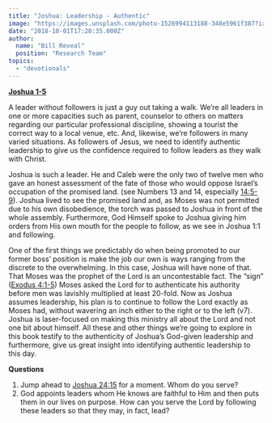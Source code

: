 ```yaml
---
title: "Joshua: Leadership - Authentic"
image: "https://images.unsplash.com/photo-1526994113188-348e5961f387?ixlib=rb-0.3.5&q=85&fm=jpg&crop=entropy&cs=srgb&ixid=eyJhcHBfaWQiOjk2NjF9&s=70452bd352648f360f44a6c8c5f91185"
date: "2018-10-01T17:20:35.000Z"
author:
  name: "Bill Reveal"
  position: "Research Team"
topics:
  - "devotionals"
---
```

**[Joshua 1-5](https://www.biblegateway.com/passage/?search=Joshua1-5)**

A leader without followers is just a guy out taking a walk.  We’re all leaders in one or more capacities such as parent, counselor to others on matters regarding our particular professional discipline, showing a tourist the correct way to a local venue, etc.  And, likewise, we’re followers in many varied situations. As followers of Jesus, we need to identify authentic leadership to give us the confidence required to follow leaders as they walk with Christ.

Joshua is such a leader.  He and Caleb were the only two of twelve men who gave an honest assessment of the fate of those who would oppose Israel’s occupation of the promised land. (see Numbers 13 and 14, especially [14:5-9](https://www.biblegateway.com/passage/?search=Numbers14:5-9)).  Joshua lived to see the promised land and, as Moses was not permitted due to his own disobedience, the torch was passed to Joshua in front of the whole assembly.  Furthermore, God Himself spoke to Joshua giving him orders from His own mouth for the people to follow, as we see in Joshua 1:1 and following.

One of the first things we predictably do when being promoted to our former boss’ position is make the job our own is ways ranging from the discrete to the overwhelming.  In this case, Joshua will have none of that.  That Moses was the prophet of the Lord is an uncontestable fact.  The “sign” ([Exodus 4:1-5](https://www.biblegateway.com/passage/?search=Exodus4:1-5)) Moses asked the Lord for to authenticate his authority before men was lavishly multiplied at least 20-fold.  Now as Joshua assumes leadership, his plan is to continue to follow the Lord exactly as Moses had, without wavering an inch either to the right or to the left (v7).  Joshua is laser-focused on making this ministry all about the Lord and not one bit about himself.  All these and other things we’re going to explore in this book testify to the authenticity of Joshua’s God-given leadership and furthermore, give us great insight into identifying authentic leadership to this day.

**Questions**
1. Jump ahead to [Joshua 24:15](https://www.biblegateway.com/passage/?search=Joshua24:15) for a moment.  Whom do you serve?
2. God appoints leaders whom He knows are faithful to Him and then puts them in our lives on purpose.  How can you serve the Lord by following these leaders so that they may, in fact, lead?
